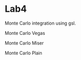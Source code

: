 # Lab4

Monte Carlo integration using gsl.

Monte Carlo Vegas

Monte Carlo Miser

Monte Carlo Plain
